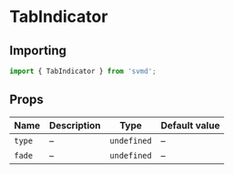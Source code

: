# TabIndicator
## Importing
```js
import { TabIndicator } from 'svmd';
```
## Props
| Name | Description | Type | Default value
| - | - | - | -
| `type` | &ndash; | `undefined` | &ndash;
| `fade` | &ndash; | `undefined` | &ndash;
